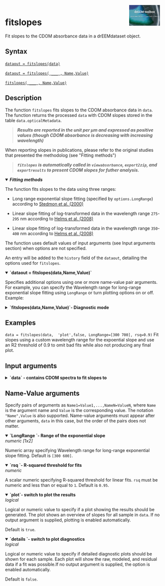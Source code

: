 <img src="top right corner logo.png" width="100" height="auto" align="right"/>

# fitslopes
Fit slopes to the CDOM absorbance data in a drEEMdataset object.



## Syntax
[`dataout = fitslopes(data)`](#syntax1)

[`dataout = fitslopes( ___ , Name,Value)`](#syntax1)

[`fitslopes( ___ , Name,Value)`](#syntax2)

## Description ##

The function `fitslopes` fits slopes to the CDOM absorbance data in `data`. The function returns the processed `data` with CDOM slopes stored in the table `data.opticalMetadata`. 

> ***Results are reported in the unit per µm and expressed as positive values (though CDOM absorbance is decreasing with increasing wavelength)***

When reporting slopes in publications, please refer to the original studies that presented the methodolog (see "Fitting methods")

> ***`fitslopes` is automatically called in `viewabsorbance`, `export2zip`, and `exportresults` to present CDOM slopes for futher analysis.***

<details open>
<summary><b><i>Fitting methods</b></i>
</summary>

The function fits slopes to the data using three ranges:

* Long range exponential slope fitting (specified by `options.LongRange`) according to [Stedmon et al. (2000)](https://doi.org/10.1006/ecss.2000.0645)

* Linear slope fitting of log-transformed data in the wavelength range `275`-`295` nm according to [Helms et al. (2008)](https://doi.org/10.4319/lo.2008.53.3.0955)

* Linear slope fitting of log-transformed data in the wavelength range `350`-`400` nm according to [Helms et al. (2008)](https://doi.org/10.4319/lo.2008.53.3.0955)
</details>

The function uses default values of input arguments (see Input arguments section) when options are not specified.

An entry will be added to the `history` field of the `dataout`, detailing the  options used for `fitslopes`. 

<details open>
<summary><b>`dataout = fitslopes(data,Name,Value)`</b>
</summary>
<a name="syntax2"></a>

Specifies additional options using one or more name-value pair arguments. For example, you can specify the Wavelength range for long-range exponential slope fitting using `LongRange` or turn plotting options on or off. <br>
Example: 

</details>




<details>
<summary><b>`fitslopes(data,Name,Value)`- Diagnostic mode</b>
</summary>
 <a name="syntax2"></a>

Runs the function in diagnostic mode. In this mode, opeions are automatically set to `details=true` and `plot=true` to inspect fits and adjust the default value of `rsq` or the wavelength range for the exponential slope before obtaining the slopes.

</details>

## Examples
`data = fitslopes(data,  'plot',false, LongRange=[300 700], rsq=0.9)` 
Fit slopes using a custom wavelength range for the expoential slope and use an R2 threshold of 0.9 to omit bad fits while also not producing any final plot.

## Input arguments ##
<details>
    <summary><b>`data` - contains CDOM spectra to fit slopes to</b></summary>
    <i>drEEMdataset</i>
        
A dataset of the class `drEEMdataset` that passes the validation function `data.validate(data)`. If no absorbance is present, the function will return an error.
</details>



## Name-Value arguments
Specify pairs of arguments as `Name1=Value1,...,NameN=ValueN`, where `Name` is the argument name and `Value` is the corresponding value. The notation `"Name",Value` is also supported. Name-value arguments must appear after other arguments, `data` in this case, but the order of the pairs does not matter. 
<a name="NameValue"></a>

<details open>
    <summary><b>`LongRange `- Range of the exponential slope</b></summary>
    <i>numeric [1x2]</i>
    
Numeric array specifying Wavelength range for long-range exponential slope fitting. Default is `[300 600]`.

</details>

<details open>
    <summary><b>`rsq `- R-squared threshold for fits</b></summary>
    <i>numeric</i>
    
A scalar numeric specifying R-squared threshold for linear fits. `rsq` must be numeric and less than or equal to `1`.
Default is `0.95`.

</details>

<details open>
    <summary><b>`plot`- switch to plot the results</b></summary>
    <i>logical</i>

Logical or numeric value to specify if a plot showing the results should be generated. The plot shows an overview of slopes for all sample in `data`. If no output argument is supplied, plotting is enabled automatically.

Default is `true`.

</details>

</details>

<details open>
    <summary><b>`details `- switch to plot diagnostics</b></summary>
    <i>logical</i>

Logical or numeric value to specify if detailed diagnostic plots should be shown for each sample. Each plot will show the raw, modeled, and residual data if a fit was possible.If no output argument is supplied, the option is enabled automatically.

Default is `false`.